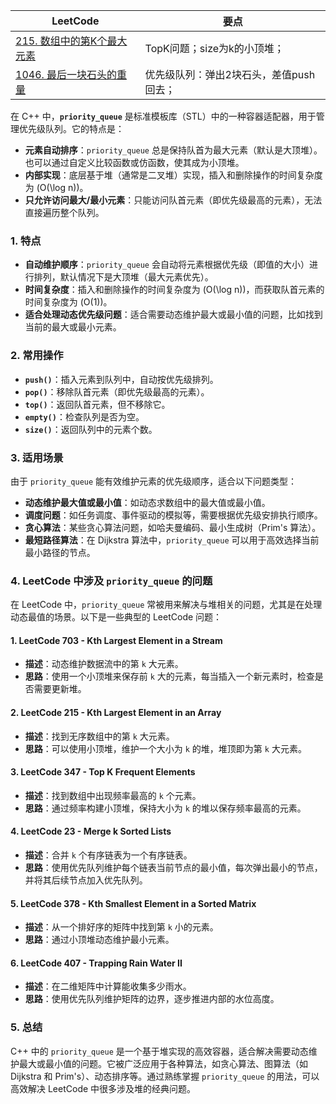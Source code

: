 |LeetCode|要点|
|--------------------------------|--------------------------------|
|[215. 数组中的第K个最大元素][github-leetcode-0215]|TopK问题；size为k的小顶堆；|
|[1046. 最后一块石头的重量][github-leetcode-1046]|优先级队列：弹出2块石头，差值push回去；|


在 C++ 中，**`priority_queue`** 是标准模板库（STL）中的一种容器适配器，用于管理优先级队列。它的特点是：
- **元素自动排序**：`priority_queue` 总是保持队首为最大元素（默认是大顶堆）。也可以通过自定义比较函数或仿函数，使其成为小顶堆。
- **内部实现**：底层基于堆（通常是二叉堆）实现，插入和删除操作的时间复杂度为 \(O(\log n)\)。
- **只允许访问最大/最小元素**：只能访问队首元素（即优先级最高的元素），无法直接遍历整个队列。

### 1. **特点**
- **自动维护顺序**：`priority_queue` 会自动将元素根据优先级（即值的大小）进行排列，默认情况下是大顶堆（最大元素优先）。
- **时间复杂度**：插入和删除操作的时间复杂度为 \(O(\log n)\)，而获取队首元素的时间复杂度为 \(O(1)\)。
- **适合处理动态优先级问题**：适合需要动态维护最大或最小值的问题，比如找到当前的最大或最小元素。

### 2. **常用操作**
- **`push()`**：插入元素到队列中，自动按优先级排列。
- **`pop()`**：移除队首元素（即优先级最高的元素）。
- **`top()`**：返回队首元素，但不移除它。
- **`empty()`**：检查队列是否为空。
- **`size()`**：返回队列中的元素个数。

### 3. **适用场景**
由于 `priority_queue` 能有效维护元素的优先级顺序，适合以下问题类型：
- **动态维护最大值或最小值**：如动态求数组中的最大值或最小值。
- **调度问题**：如任务调度、事件驱动的模拟等，需要根据优先级安排执行顺序。
- **贪心算法**：某些贪心算法问题，如哈夫曼编码、最小生成树（Prim's 算法）。
- **最短路径算法**：在 Dijkstra 算法中，`priority_queue` 可以用于高效选择当前最小路径的节点。

### 4. **LeetCode 中涉及 `priority_queue` 的问题**
在 LeetCode 中，`priority_queue` 常被用来解决与堆相关的问题，尤其是在处理动态最值的场景。以下是一些典型的 LeetCode 问题：

#### **1. LeetCode 703 - Kth Largest Element in a Stream**
   - **描述**：动态维护数据流中的第 `k` 大元素。
   - **思路**：使用一个小顶堆来保存前 `k` 大的元素，每当插入一个新元素时，检查是否需要更新堆。

#### **2. LeetCode 215 - Kth Largest Element in an Array**
   - **描述**：找到无序数组中的第 `k` 大元素。
   - **思路**：可以使用小顶堆，维护一个大小为 `k` 的堆，堆顶即为第 `k` 大元素。

#### **3. LeetCode 347 - Top K Frequent Elements**
   - **描述**：找到数组中出现频率最高的 `k` 个元素。
   - **思路**：通过频率构建小顶堆，保持大小为 `k` 的堆以保存频率最高的元素。

#### **4. LeetCode 23 - Merge k Sorted Lists**
   - **描述**：合并 `k` 个有序链表为一个有序链表。
   - **思路**：使用优先队列维护每个链表当前节点的最小值，每次弹出最小的节点，并将其后续节点加入优先队列。

#### **5. LeetCode 378 - Kth Smallest Element in a Sorted Matrix**
   - **描述**：从一个排好序的矩阵中找到第 `k` 小的元素。
   - **思路**：通过小顶堆动态维护最小元素。

#### **6. LeetCode 407 - Trapping Rain Water II**
   - **描述**：在二维矩阵中计算能收集多少雨水。
   - **思路**：使用优先队列维护矩阵的边界，逐步推进内部的水位高度。

### 5. **总结**
C++ 中的 `priority_queue` 是一个基于堆实现的高效容器，适合解决需要动态维护最大或最小值的问题。它被广泛应用于各种算法，如贪心算法、图算法（如 Dijkstra 和 Prim's）、动态排序等。通过熟练掌握 `priority_queue` 的用法，可以高效解决 LeetCode 中很多涉及堆的经典问题。

[github-leetcode-0215]: ../../0215.%20Kth%20Largest%20Element%20in%20an%20Array/0215_findKthLargest.h
[github-leetcode-1046]: ../../1046.%20Last%20Stone%20Weight/1046_lastStoneWeight.h
